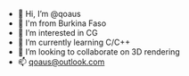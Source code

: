 - 👋 Hi, I’m @qoaus
- 🙌 I'm from Burkina Faso
- 👀 I’m interested in CG
- 🌱 I’m currently learning C/C++
- 💞️ I’m looking to collaborate on 3D rendering
- 📫 qoaus@outlook.com

<!---
qoaus/qoaus is a ✨ special ✨ repository because its `README.md` (this file) appears on your GitHub profile.
You can click the Preview link to take a look at your changes.
--->
